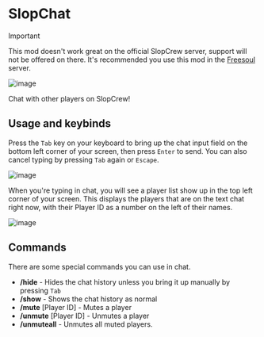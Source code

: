 # SlopChat
> [!IMPORTANT]  
> This mod doesn't work great on the official SlopCrew server, support will not be offered on there.
> It's recommended you use this mod in the [Freesoul](https://discord.com/invite/YUfhan9gSk) server.

![image](https://github.com/LazyDuchess/SlopChat/assets/42678262/264b318e-f0dd-4fb1-9f43-e117327c6551)

Chat with other players on SlopCrew!

## Usage and keybinds
Press the `Tab` key on your keyboard to bring up the chat input field on the bottom left corner of your screen, then press `Enter` to send. You can also cancel typing by pressing `Tab` again or `Escape`.

![image](https://github.com/LazyDuchess/SlopChat/assets/42678262/335448ea-6413-41a8-b889-a9a0cc1fdbd9)

When you're typing in chat, you will see a player list show up in the top left corner of your screen. This displays the players that are on the text chat right now, with their Player ID as a number on the left of their names.

![image](https://github.com/LazyDuchess/SlopChat/assets/42678262/623186cc-16b4-48d5-b4d3-b9ae716d8df6)

## Commands
There are some special commands you can use in chat.

* **/hide** - Hides the chat history unless you bring it up manually by pressing `Tab`
* **/show** - Shows the chat history as normal
* **/mute** [Player ID] - Mutes a player
* **/unmute** [Player ID] - Unmutes a player
* **/unmuteall** - Unmutes all muted players.
